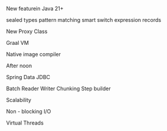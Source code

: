 New featurein Java 21+

sealed types
pattern matching
smart switch expression
records

New Proxy Class

Graal VM

Native image compiler

After noon

Spring Data JDBC

Batch
Reader
Writer
Chunking
Step builder

Scalability 

Non - blocking I/O


Virtual Threads
